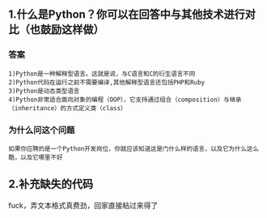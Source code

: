 ## 1.什么是Python？你可以在回答中与其他技术进行对比（也鼓励这样做）
### 答案
    1)Python是一种解释型语言。这就是说，与C语言和C的衍生语言不同
    2)Python代码在运行之前不需要编译,其他解释型语言还包括PHP和Ruby
    3)Python是动态类型语言
    4)Python非常适合面向对象的编程（OOP），它支持通过组合（composition）与继承（inheritance）的方式定义类（class）
### 为什么问这个问题
    如果你应聘的是一个Python开发岗位，你就应该知道这是门什么样的语言，以及它为什么这么酷，以及它哪里不好    
## 2.补充缺失的代码
fuck，弄文本格式真费劲，回家直接粘过来得了
